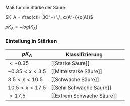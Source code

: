 Maß für die Stärke der Säure
                                                    
$K_A = \frac{c(H_3O^+) \,\, c(A^-)}{c(A)}$                                                   
                                                    
$pK_A = - log(K_A)$                                                  
                                                  
### Einteilung in Stärken                                                  
                                                  
| $pK_A$             | Klassifizierung           |     |
| ------------------ | ------------------------- | --- |
| $< - 0.35$         | [[Starke Säure]]          |     |
| $- 0.35 < x < 3.5$ | [[Mittelstarke Säure]]    |     |
| $3.5 < x < 10.5$   | [[Schwache Säure]]        |     |
| $10.5 < x < 17.5$  | [[Sehr Schwache Säure]]   |     |
| $> 17.5$           | [[Extrem Schwache Säure]] |     |
